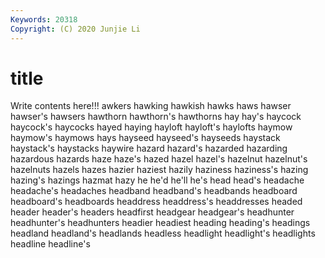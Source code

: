 ```yaml
---
Keywords: 20318
Copyright: (C) 2020 Junjie Li
---
```


# title

Write contents here!!!
awkers
hawking 
hawkish 
hawks 
haws 
hawser 
hawser's 
hawsers 
hawthorn 
hawthorn's 
hawthorns
hay 
hay's 
haycock 
haycock's 
haycocks 
hayed 
haying 
hayloft 
hayloft's 
haylofts
haymow 
haymow's 
haymows 
hays 
hayseed 
hayseed's 
hayseeds 
haystack 
haystack's 
haystacks
haywire 
hazard 
hazard's 
hazarded 
hazarding 
hazardous 
hazards 
haze 
haze's 
hazed
hazel 
hazel's 
hazelnut 
hazelnut's 
hazelnuts 
hazels 
hazes 
hazier 
haziest 
hazily
haziness 
haziness's 
hazing 
hazing's 
hazings 
hazmat 
hazy 
he 
he'd 
he'll
he's 
head 
head's 
headache 
headache's 
headaches 
headband 
headband's 
headbands 
headboard
headboard's 
headboards 
headdress 
headdress's 
headdresses 
headed 
header 
header's 
headers 
headfirst
headgear 
headgear's 
headhunter 
headhunter's 
headhunters 
headier 
headiest 
heading 
heading's 
headings
headland 
headland's 
headlands 
headless 
headlight 
headlight's 
headlights 
headline 
headline's 

